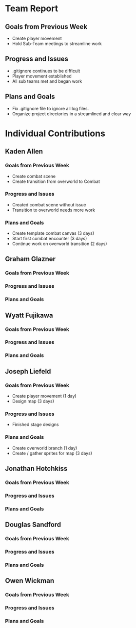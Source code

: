 # Team Report

## Goals from Previous Week
* Create player movement
* Hold Sub-Team meetings to streamline work

## Progress and Issues
* .gitignore continues to be difficult
* Player movement established
* All sub teams met and began work

## Plans and Goals
* Fix .gitignore file to ignore all log files.
* Organize project directories in a streamlined and clear way

# Individual Contributions

## Kaden Allen

### Goals from Previous Week
* Create combat scene
* Create transition from overworld to Combat

### Progress and Issues
* Created combat scene without issue
* Transition to overworld needs more work

### Plans and Goals
* Create template combat canvas (3 days)
* Start first combat encounter (3 days)
* Continue work on overworld transition (2 days)


## Graham Glazner
### Goals from Previous Week


### Progress and Issues


### Plans and Goals

## Wyatt Fujikawa   
### Goals from Previous Week

### Progress and Issues


### Plans and Goals


## Joseph Liefeld

### Goals from Previous Week
* Create player movement (1 day)
* Design map (3 days)

### Progress and Issues
* Finished stage designs

### Plans and Goals
* Create overworld branch (1 day)
* Create / gather sprites for map (3 days)

## Jonathan Hotchkiss

### Goals from Previous Week


### Progress and Issues


### Plans and Goals

## Douglas Sandford
### Goals from Previous Week


### Progress and Issues


### Plans and Goals



## Owen Wickman
### Goals from Previous Week


### Progress and Issues


### Plans and Goals
